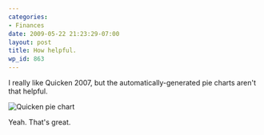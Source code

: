 ```yaml
---
categories:
- Finances
date: 2009-05-22 21:23:29-07:00
layout: post
title: How helpful.
wp_id: 863
---
```

I really like Quicken 2007, but the automatically-generated pie charts aren't that helpful.

<img src="/blog-media/2009/05/quicken-pie-chart.png" alt="Quicken pie chart" title="Quicken pie chart" width="512" height="302" class="alignnone size-full wp-image-868" srcset="/blog-media/2009/05/quicken-pie-chart.png 512w, /blog-media/2009/05/quicken-pie-chart-300x176.png 300w" sizes="(max-width: 512px) 100vw, 512px" />

Yeah. That's great.
